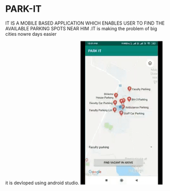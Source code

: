 # PARK-IT
IT IS A MOBILE BASED APPLICATION WHICH ENABLES USER TO FIND THE AVAILABLE PARKING SPOTS NEAR HIM .IT is making the problem of big cities nowre days easier 

it is devloped using android studio.
![](https://github.com/rohitkumar1999/PARK-IT/blob/master/ezgif.com-video-to-gif.gif)
